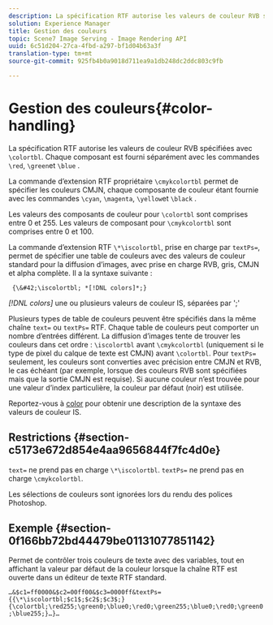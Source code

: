 ```yaml
---
description: La spécification RTF autorise les valeurs de couleur RVB spécifiées avec &bsol;colortbl. Chaque composant est fourni séparément avec les commandes &bsol;red, &bsol;green et &bsol;blue.
solution: Experience Manager
title: Gestion des couleurs
topic: Scene7 Image Serving - Image Rendering API
uuid: 6c51d204-27ca-4fbd-a297-bf1d04b63a3f
translation-type: tm+mt
source-git-commit: 925fb4b0a9018d711ea9a1db248dc2ddc803c9fb

---
```



# Gestion des couleurs{#color-handling}

La spécification RTF autorise les valeurs de couleur RVB spécifiées avec `\colortbl`. Chaque composant est fourni séparément avec les commandes `\red`, `\green`et `\blue` .

La commande d’extension RTF propriétaire `\cmykcolortbl` permet de spécifier les couleurs CMJN, chaque composante de couleur étant fournie avec les commandes `\cyan`, `\magenta`, `\yellow`et `\black` .

Les valeurs des composants de couleur pour `\colortbl` sont comprises entre 0 et 255. Les valeurs de composant pour `\cmykcolortbl` sont comprises entre 0 et 100.

La commande d’extension RTF `\*\iscolortbl`, prise en charge par `textPs=`, permet de spécifier une table de couleurs avec des valeurs de couleur standard pour la diffusion d’images, avec prise en charge RVB, gris, CMJN et alpha complète. Il a la syntaxe suivante :

` {\&#42;\iscolortbl; *[!DNL colors]*;}`

*[!DNL colors]* une ou plusieurs valeurs de couleur IS, séparées par &#39;;&#39;

Plusieurs types de table de couleurs peuvent être spécifiés dans la même chaîne `text=` ou `textPs=` RTF. Chaque table de couleurs peut comporter un nombre d’entrées différent. La diffusion d’images tente de trouver les couleurs dans cet ordre : `\iscolortbl` avant `\cmykcolortbl` (uniquement si le type de pixel du calque de texte est CMJN) avant `\colortbl`. Pour `textPs=` seulement, les couleurs sont converties avec précision entre CMJN et RVB, le cas échéant (par exemple, lorsque des couleurs RVB sont spécifiées mais que la sortie CMJN est requise). Si aucune couleur n’est trouvée pour une valeur d’index particulière, la couleur par défaut (noir) est utilisée.

Reportez-vous à [color](/help/aem-is-ir-api/is-api/http-ref/image-serving-api-ref/c-http-protocol-reference/c-data-types/r-is-http-color.md) pour obtenir une description de la syntaxe des valeurs de couleur IS.

## Restrictions {#section-c5173e672d854e4aa9656844f7fc4d0e}

`text=` ne prend pas en charge `\*\iscolortbl`. `textPs=` ne prend pas en charge `\cmykcolortbl`.

Les sélections de couleurs sont ignorées lors du rendu des polices Photoshop.

## Exemple {#section-0f166bb72bd44479be01131077851142}

Permet de contrôler trois couleurs de texte avec des variables, tout en affichant la valeur par défaut de la couleur lorsque la chaîne RTF est ouverte dans un éditeur de texte RTF standard.

`…&$c1=ff0000&$c2=00ff00&$c3=0000ff&textPs={{\*\iscolortbl;$c1$;$c2$;$c3$;}{\colortbl;\red255;\green0;\blue0;\red0;\green255;\blue0;\red0;\green0;\blue255;}…}…`
